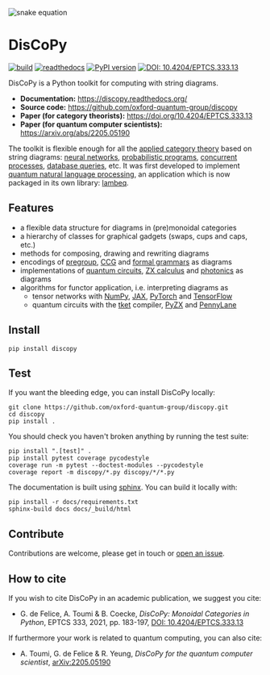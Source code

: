 
![snake equation](https://raw.githubusercontent.com/oxford-quantum-group/discopy/main/docs/_static/imgs/snake-equation.png)

# DisCoPy

[![build](https://github.com/oxford-quantum-group/discopy/actions/workflows/build_test.yml/badge.svg)](https://github.com/oxford-quantum-group/discopy/actions/workflows/build_test.yml)
[![readthedocs](https://readthedocs.org/projects/discopy/badge/?version=main)](https://discopy.readthedocs.io/)
[![PyPI version](https://badge.fury.io/py/discopy.svg)](https://badge.fury.io/py/discopy)
[![DOI: 10.4204/EPTCS.333.13](http://img.shields.io/badge/DOI-10.4204/EPTCS.333.13-brightgreen.svg)](https://doi.org/10.4204/EPTCS.333.13)

DisCoPy is a Python toolkit for computing with string diagrams.

* **Documentation:** https://discopy.readthedocs.org/
* **Source code:** https://github.com/oxford-quantum-group/discopy
* **Paper (for category theorists):** https://doi.org/10.4204/EPTCS.333.13
* **Paper (for quantum computer scientists):** https://arxiv.org/abs/2205.05190

The toolkit is flexible enough for all the [applied category theory](https://en.wikipedia.org/wiki/Applied_category_theory) based on string diagrams:
[neural networks](https://arxiv.org/abs/1711.10455),
[probabilistic programs](https://arxiv.org/abs/1908.07021),
[concurrent processes](https://hal.archives-ouvertes.fr/hal-02134182/),
[database queries](https://arxiv.org/abs/1804.07626), etc.
It was first developed to implement [quantum natural language processing](https://arxiv.org/abs/2012.03755), an application which is now packaged in its own library: [lambeq](https://github.com/CQCL/lambeq/).

## Features

* a flexible data structure for diagrams in (pre)monoidal categories
* a hierarchy of classes for graphical gadgets (swaps, cups and caps, etc.)
* methods for composing, drawing and rewriting diagrams
* encodings of [pregroup](https://discopy.readthedocs.io/en/main/discopy/grammar.pregroup.html), [CCG](https://discopy.readthedocs.io/en/main/discopy/grammar.ccg.html) and [formal grammars](https://discopy.readthedocs.io/en/main/discopy/grammar.html) as diagrams
* implementations of [quantum circuits](https://discopy.readthedocs.io/en/main/discopy/quantum.circuit.html),
[ZX calculus](https://discopy.readthedocs.io/en/main/discopy/quantum.zx.html) and
[photonics](https://discopy.readthedocs.io/en/main/discopy/quantum.optics.html) as diagrams
* algorithms for functor application, i.e. interpreting diagrams as
  - tensor networks with [NumPy](https://numpy.org), [JAX](https://github.com/google/jax), [PyTorch](https://pytorch.org/) and [TensorFlow](https://www.tensorflow.org/)
  - quantum circuits with the [tket](https://github.com/CQCL/tket) compiler, [PyZX](https://github.com/Quantomatic/pyzx) and [PennyLane](https://pennylane.ai/)


## Install

```shell
pip install discopy
```

## Test

If you want the bleeding edge, you can install DisCoPy locally:

```shell
git clone https://github.com/oxford-quantum-group/discopy.git
cd discopy
pip install .
```

You should check you haven't broken anything by running the test suite:

```shell
pip install ".[test]" .
pip install pytest coverage pycodestyle
coverage run -m pytest --doctest-modules --pycodestyle
coverage report -m discopy/*.py discopy/*/*.py
```

The documentation is built using
[sphinx](https://www.sphinx-doc.org/en/master/).
You can build it locally with:

```shell
pip install -r docs/requirements.txt
sphinx-build docs docs/_build/html
```

## Contribute

Contributions are welcome, please get in touch or
[open an issue](https://github.com/oxford-quantum-group/discopy/issues/new).

## How to cite

If you wish to cite DisCoPy in an academic publication, we suggest you cite:

* G. de Felice, A. Toumi & B. Coecke, _DisCoPy: Monoidal Categories in Python_, EPTCS 333, 2021, pp. 183-197, [DOI: 10.4204/EPTCS.333.13](https://doi.org/10.4204/EPTCS.333.13)

If furthermore your work is related to quantum computing, you can also cite:

* A. Toumi, G. de Felice & R. Yeung, _DisCoPy for the quantum computer scientist_, [arXiv:2205.05190](https://arxiv.org/abs/2205.05190)
